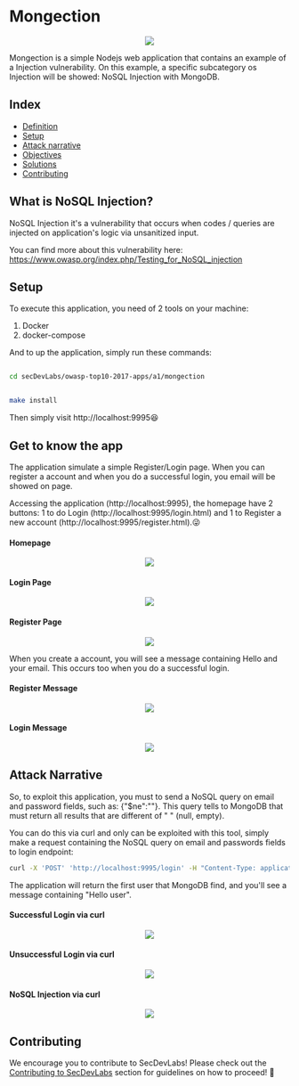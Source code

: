 
# Mongection

<p align="center"><img  src="images/a1-banner.png"/></p>

Mongection is a simple Nodejs web application that contains an example of a Injection vulnerability. On this example, a specific subcategory os Injection will be showed: NoSQL Injection with MongoDB.

## Index

- [Definition](#what-is-broken-authentication?)
- [Setup](#setup)
- [Attack narrative](#attack-narrative)
- [Objectives](#secure-this-app)
- [Solutions](#pr-solutions)
- [Contributing](#contributing)

## What is NoSQL Injection?

NoSQL Injection it's a vulnerability that occurs when codes / queries are injected on application's logic via unsanitized input.

You can find more about this vulnerability here: https://www.owasp.org/index.php/Testing_for_NoSQL_injection

## Setup

To execute this application, you need of 2 tools on your machine:
1. Docker
2. docker-compose

And to up the application, simply run these commands:

```sh

cd secDevLabs/owasp-top10-2017-apps/a1/mongection

```

```sh

make install

```

Then simply visit http://localhost:9995😆

## Get to know the app

The application simulate a simple Register/Login page. When you can register a account and when you do a successful login, you email will be showed on page.

Accessing the application (http://localhost:9995), the homepage have 2 buttons: 1 to do Login (http://localhost:9995/login.html) and 1 to Register a new account (http://localhost:9995/register.html).😜

#### Homepage
<p  align="center"><img  src="images/attack0.png"/></p>

#### Login Page
<p  align="center"><img  src="images/attack1.png"/></p>

#### Register Page
<p  align="center"><img  src="images/attack2.png"/></p>


When you create a account, you will see a message containing Hello and your email. This occurs too when you do a successful login.

#### Register Message
<p  align="center"><img  src="images/attack3.png"/></p>

#### Login Message
<p  align="center"><img  src="images/attack4.png"/></p>

## Attack Narrative

So, to exploit this application, you must to send a NoSQL query on email and password fields, such as: {"$ne":""}. This query tells to MongoDB that must return all results that are different of " " (null, empty).

You can do this via curl and only can be exploited with this tool, simply make a request containing the NoSQL query on email and passwords fields to login endpoint:

```sh
curl -X 'POST' 'http://localhost:9995/login' -H "Content-Type: application/json" --data '{"email": {"$ne":""}, "password": {"$ne":""}}'
```

The application will return the first user that MongoDB find, and you'll see a message containing "Hello user".

#### Successful Login via curl
<p  align="center"><img  src="images/attack5.png"/></p>

#### Unsuccessful Login via curl
<p  align="center"><img  src="images/attack6.png"/></p>

#### NoSQL Injection via curl
<p  align="center"><img  src="images/attack7.png"/></p>

## Contributing

We encourage you to contribute to SecDevLabs! Please check out the [Contributing to SecDevLabs](../../../docs/CONTRIBUTING.md) section for guidelines on how to proceed! 🎉

[Docker Install]:  https://docs.docker.com/install/
[Docker Compose Install]: https://docs.docker.com/compose/install/
[App]: http://localhost:10082
[Dirb]: https://tools.kali.org/web-applications/dirb